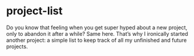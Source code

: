 # project-list
Do you know that feeling when you get super hyped about a new project, only to abandon it after a while? Same here. That’s why I ironically started another project: a simple list to keep track of all my unfinished and future projects.
